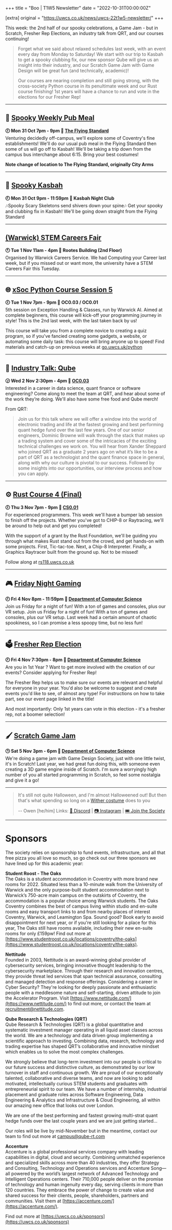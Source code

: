 +++
title = "Boo | T1W5 Newsletter"
date = "2022-10-31T00:00:00Z"

[extra]
original = "https://uwcs.co.uk/news/uwcs-22t1w5-newsletter/"
+++

<p data-block-key="sfd3i">This week: the 2nd half of our spooky celebrations, a Game Jam - but in Scratch, Fresher Rep Elections, an industry talk from QRT, and our courses continuing!</p>

<!-- more -->

> Forget what we said about relaxed schedules last week, with an event every day from Monday to Saturday! We start with our trip to Kasbah to get a spooky clubbing fix, our new sponsor Qube will give us an insight into their industry, and our Scratch Game Jam with Game Design will be great fun (and technically, academic)!
>
> Our courses are nearing completion and still going strong, with the cross-society Python course in its penultimate week and our Rust course finishing! 1st years will have a chance to run and vote in the elections for our Fresher Rep!

***

## 👻 **[Spooky Weekly Pub Meal](https://uwcs.co.uk/events/pub-meal-22t1w5/)**
**🕖 Mon 31 Oct 7pm - 9pm  📍 [The Flying Standard](https://www.google.com/maps/dir/University+Interchange+(Stop+UW2),+Coventry/The+Flying+Standard+-+JD+Wetherspoon,+2-10+Trinity+St,+Coventry+CV1+1FL/@52.3935003,-1.5729449,13z/data=!4m19!4m18!1m5!1m1!1s0x48774acf13b5e543:0xf75c62581f7d251!2m2!1d-1.5625867!2d52.3795744!1m5!1m1!1s0x48774bbb9e18858d:0x2bb2ca19b2d2c71b!2m2!1d-1.5094665!2d52.4090662!2m3!6e0!7e2!8j1667242800!3e3!5i1)**  
Venturing decidedly off-campus, we'll explore some of Coventry's fine establishments! We'll do our usual pub meal in the Flying Standard then some of us will go off to Kasbah! We'll be taking a trip down from the campus bus interchange about 6:15. Bring your best costumes!

**Note change of location to The Flying Standard, originally City Arms**

***

## 👻 **[Spooky Kasbah](https://uwcs.co.uk/events/kasbah-22t1w5/)**
**🕘 Mon 31 Oct 9pm - 11:59pm  📍 Kasbah Night Club**  
🎶Spooky Scary Skeletons send shivers down your spine🎶 Get your spooky and clubbing fix in Kasbah! We'll be going down straight from the Flying Standard
***

## **[(Warwick) STEM Careers Fair](https://uwcs.co.uk/events/warwick-stem-careers-fair/)**
**🕚 Tue  1 Nov 11am - 4pm  📍 Rootes Building (2nd Floor)**  
Organised by Warwick Careers Service. We had Computing your Career last week, but if you missed out or want more, the university have a STEM Careers Fair this Tuesday.
***

## 🌐 **[xSoc Python Course Session 5](https://uwcs.co.uk/events/xsoc-python-course-5/)**
**🕖 Tue  1 Nov 7pm - 9pm  📍 OC0.03 / OC0.01**  
5th session on Exception Handling & Classes, run by Warwick AI. Aimed at complete beginners, this course will kick-off your programming journey in style! This is the 2nd last week, with the last taken back by us!

This course will take you from a complete novice to creating a quiz program, so if you've fancied creating some gadgets, a website, or automating some daily task: this course will bring anyone up to speed! Find materials and catch-up on previous weeks at [go.uwcs.uk/python](https://go.uwcs.uk/python)
***

## 🎤 **[Industry Talk: Qube](https://uwcs.co.uk/events/talk-w5/)**
**🕝 Wed  2 Nov 2:30pm - 4pm  📍 [OC0.03](https://campus.warwick.ac.uk/?cmsid=13224)**  
Interested in a career in data science, quant finance or software engineering? Come along to meet the team at QRT, and hear about some of the work they’re doing. We'll also have some free food and Qube merch!

From QRT:
> Join us for this talk where we will offer a window into the world of electronic trading and life at the fastest growing and best performing quant hedge fund over the last few years. One of our senior engineers, Dominic Browne will walk through the stack that makes up a trading system and cover some of the intricacies of the exciting technical challenges we work on. You will hear from Xander Sheppard who joined QRT as a graduate 2 years ago on what it’s like to be a part of QRT as a technologist and the quant finance space in general, along with why our culture is pivotal to our success. Followed by some insights into our opportunities, our interview process and how you can apply.
***

## ⚙️ **[Rust Course 4 (Final)](https://uwcs.co.uk/events/rust-course-4-final/)**
**🕖 Thu  3 Nov 7pm - 9pm  📍 [CS0.01](https://campus.warwick.ac.uk/?cmsid=14)**  
For experienced programmers. This week we'll have a bumper lab session to finish off the projects. Whether you've got to CHIP-8 or Raytracing, we'll be around to help out and get you completed!

With the support of a grant by the Rust Foundation, we'll be guiding you through what makes Rust stand out from the crowd, and get hands-on with some projects. First, Tic-tac-toe. Next, a Chip-8 Interpreter. Finally, a Graphics Raytracer built from the ground up. Not to be missed!

Follow along at [rs118.uwcs.co.uk](rs118.uwcs.co.uk)

***

## 🎮 **[Friday Night Gaming](https://uwcs.co.uk/events/fng-22t1w5/)**
**🕗 Fri  4 Nov 8pm - 11:59pm  📍 [Department of Computer Science](https://campus.warwick.ac.uk/?cmsid=14)**  
Join us Friday for a night of fun! With a ton of games and consoles, plus our VR setup. Join us Friday for a night of fun! With a ton of games and consoles, plus our VR setup. Last week had a certain amount of chaotic spookiness, so I can promise a less spoopy time, but no less fun!
***

## 🗳️ **[Fresher Rep Election](https://uwcs.co.uk/events/fresher-rep-election/)**
**🕗 Fri  4 Nov 7:30pm - 8pm  📍 [Department of Computer Science](https://campus.warwick.ac.uk/?cmsid=14)**  
Are you in 1st Year ? Want to get more involved with the creation of our events? Consider applying for Fresher Rep! 

The Fresher Rep helps us to make sure our events are relevant and helpful for everyone in your year. You'd also be welcome to suggest and create events you'd like to see, of almost any type! For instructions on how to take part, see our event page linked in the title!

And most importantly: Only 1st years can vote in this election - it's a fresher rep, not a boomer selection!

***

## 🖌️ **[Scratch Game Jam](https://uwcs.co.uk/events/scratch-game-jam/)**
**🕒 Sat  5 Nov 3pm - 6pm  📍 [Department of Computer Science](https://campus.warwick.ac.uk/?cmsid=14)**  
We're doing a game jam with Game Design Society, just with one little twist, it's in Scratch! Last year, we had great fun doing this, with someone even creating a 3D game engine inside of Scratch. I'm sure a worryingly high number of you all started programming in Scratch, so feel some nostalgia and give it a go!

***

> It's still not quite Halloween, and I'm almost Halloweened out! But then that's what spending so long on a [Wither costume](https://media.discordapp.net/attachments/848877068845318205/1036325944845152266/unknown.png) does to you
>
> -- Owen [he/him]
Links: [💬 Discord](https://discord.uwcs.co.uk/) | [📷 Instagram](https://www.instagram.com/warwickcompsoc/) | [🎟️ Join the Society](https://www.warwicksu.com/societies-sports/societies/computing/)

***
# Sponsors
The society relies on sponsorship to fund events, infrastructure, and all that free pizza you all love so much, so go check out our three sponsors we have lined up for this academic year:

**Student Roost - The Oaks**  
The Oaks is a student accommodation in Coventry with more brand new rooms for 2022. Situated less than a 10-minute walk from the University of Warwick and the only purpose-built student accommodation next to Warwick’s 750-acre main campus on the outskirts of Coventry, the accommodation is a popular choice among Warwick students. The Oaks Coventry combines the best of campus living within studio and en-suite rooms and easy transport links to and from nearby places of interest Coventry, Warwick, and Leamington Spa. Sound good? Book early to avoid disappointment for next year, or if you're still looking for a place for this year, The Oaks still have rooms available, including their new en-suite rooms for only £159pw! Find out more at [https://www.studentroost.co.uk/locations/coventry/the-oaks](https://www.studentroost.co.uk/locations/coventry/the-oaks).


**Nettitude**  
Founded in 2003, Nettitude is an award-winning global provider of cybersecurity services, bringing innovative thought leadership to the cybersecurity marketplace. Through their research and innovation centres, they provide threat led services that span technical assurance, consulting and managed detection and response offerings. Considering a career in Cyber Security?  They're looking for deeply passionate and enthusiastic people with a meddlesome nature and self-starting, driven attitude to join the Accelerator Program. Visit [https://www.nettitude.com/](https://www.nettitude.com/) to find out more, or contact the team at recruitment@nettitude.com.

**Qube Research & Technologies (QRT)**  
Qube Research & Technologies (QRT) is a global quantitative and systematic investment manager operating in all liquid asset classes across the world. We are a technology and data driven group implementing a scientific approach to investing. Combining data, research, technology and trading expertise has shaped QRT’s collaborative and innovative mindset which enables us to solve the most complex challenges.

We strongly believe that long-term investment into our people is critical to our future success and distinctive culture, as demonstrated by our low turnover in staff and continuous growth. We are proud of our exceptionally talented, collaborative and diverse teams, and now are looking to add motivated, intellectually curious STEM students and graduates with entrepreneurial spirit to our team. We have a number of internship, industrial placement and graduate roles across Software Engineering, Data Engineering & Analytics and Infrastructure & Cloud Engineering, all within our amazing new office that looks out over London.

We are one of the best performing and fastest growing multi-strat quant hedge funds over the last couple years and we are just getting started…

Our roles will be live by mid-November but in the meantime, contact our team to find out more at [campus@qube-rt.com](mailto:campus@qube-rt.com)

**Accenture**  
Accenture is a global professional services company with leading capabilities in digital, cloud and security. Combining unmatched experience and specialized skills across more than 40 industries, they offer Strategy and Consulting, Technology and Operations services and Accenture Song—all powered by the world’s largest network of Advanced Technology and Intelligent Operations centers. Their 710,000 people deliver on the promise of technology and human ingenuity every day, serving clients in more than 120 countries. They embrace the power of change to create value and shared success for their clients, people, shareholders, partners and communities. Visit them at [https://accenture.com/](https://accenture.com/).

Find out more at [https://uwcs.co.uk/sponsors](https://uwcs.co.uk/sponsors)
